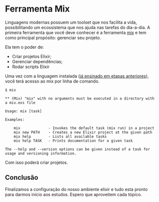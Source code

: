 # Ferramenta Mix

Linguagens modernas possuem um toolset que nos facilita a vida, possibilitando um ecossistema que nos ajuda nas tarefas do dia-a-dia. A primeira ferramenta que você deve conhecer é a ferramenta [mix](https://hexdocs.pm/mix/Mix.html) e tem como principal propósito: gerenciar seu projeto.&#x20;

Ela tem o poder de:

* Criar projetos Elixir;
* Gerenciar dependências;
* Rodar scripts Elixir

Uma vez com a linguagem instalada ([já ensinado em etapas anteriores](instalacao.md)), você terá acesso ao mix por linha de comando.

```shell
$ mix 

** (Mix) "mix" with no arguments must be executed in a directory with a mix.exs file

Usage: mix [task]

Examples:

    mix             - Invokes the default task (mix run) in a project
    mix new PATH    - Creates a new Elixir project at the given path
    mix help        - Lists all available tasks
    mix help TASK   - Prints documentation for a given task

The --help and --version options can be given instead of a task for usage and versioning information.
```

Com isso poderá criar projetos.

## Conclusão

FInalizamos a configuração do nosso ambiente elixir e tudo esta pronto para darmos início aos estudos. Espero que aproveitem cada tópico.
